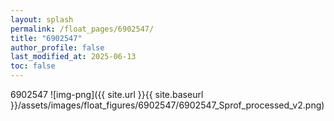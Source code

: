 ```yaml
---
layout: splash
permalink: /float_pages/6902547/
title: "6902547"
author_profile: false
last_modified_at: 2025-06-13
toc: false
---
```

 
6902547
![img-png]({{ site.url }}{{ site.baseurl }}/assets/images/float_figures/6902547/6902547_Sprof_processed_v2.png)